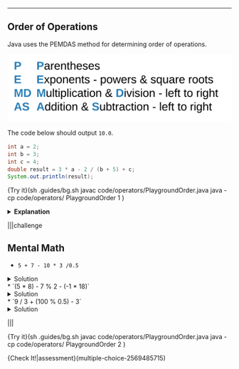 ----------

## Order of Operations

Java uses the PEMDAS method for determining order of operations.

![PEMDAS](.guides/img/pemdas.png)

The code below should output `10.0`.

```java
int a = 2;
int b = 3;
int c = 4;
double result = 3 * a - 2 / (b + 5) + c;
System.out.println(result);
```

{Try it}(sh .guides/bg.sh javac code/operators/PlaygroundOrder.java java -cp code/operators/ PlaygroundOrder 1 )

<details><summary><b>Explanation</b></summary><ul><li>The first step is to compute `b + 5` (which is `8`) because it is surrounded by parentheses.</li><li>Next, do the multiplication and division going from left to right. `3 * a` is `6`.</li><li>`2` divided by `8` is `0` (remember, the `/` operator returns an `int` when you use two `int`s so `0.25` becomes `0`).</li><li>Next, addition and subtraction from left to right -  `6 - 0` to get `6`.</li><li>Finally, add `6` and `4` together to get `10.0`.</li></ul></details>

|||challenge
## Mental Math
* `5 + 7 - 10 * 3 /0.5`
<details><summary>Solution</summary>-48.0</details>
* `(5 * 8) - 7 % 2 - (-1 * 18)`
<details><summary>Solution</summary>57.0</details>
* `9 / 3 + (100 % 0.5) - 3`
<details><summary>Solution</summary>0.0</details>

|||

{Try it}(sh .guides/bg.sh javac code/operators/PlaygroundOrder.java java -cp code/operators/ PlaygroundOrder 2 )

{Check It!|assessment}(multiple-choice-2569485715)